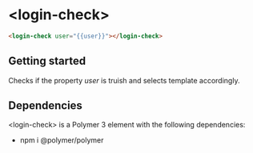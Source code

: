 # &lt;login-check&gt;

```html
<login-check user="{{user}}"></login-check>
```

## Getting started 

Checks if the property *user* is truish and selects template accordingly.

## Dependencies

&lt;login-check&gt; is a Polymer 3 element with the following dependencies: 
- npm i @polymer/polymer

